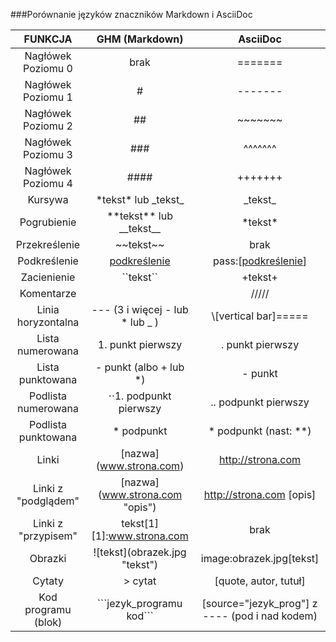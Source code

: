 ###Porównanie języków znaczników Markdown i AsciiDoc

|FUNKCJA            | GHM (Markdown)                 | AsciiDoc                  |
|:-----------------:|:------------------------------:|:-------------------------:|
|Nagłówek Poziomu 0 | brak                           | =======                   |
|Nagłówek Poziomu 1 | #                              | -------                   |
|Nagłówek Poziomu 2 | ##                             | ~~~~~~~                   |
|Nagłówek Poziomu 3 | ###                            | ^^^^^^^                   |
|Nagłówek Poziomu 4 | ####                           | +++++++                   |
|Kursywa            | \*tekst\* lub \_tekst\_        | \_tekst\_                 |
|Pogrubienie        | \*\*tekst\*\* lub \_\_tekst\_\_| \*tekst\*                 |
|Przekreślenie      | \~~tekst\~~                    | brak                      |
|Podkreślenie       | <u>podkreślenie</u>            | pass:[<u>podkreślenie</u>]|
|Zacienienie        | \`\`tekst\``                    | \+tekst\+                |
|Komentarze         | <!-- komentarz -->             | /////                     |
|Linia horyzontalna | --- (3 i więcej - lub * lub _ )| \\[vertical bar]=====     |
|Lista numerowana   | 1. punkt pierwszy              | . punkt pierwszy          |
|Lista punktowana   | - punkt (albo + lub *)         | - punkt                   |
|Podlista numerowana| ⋅⋅1. podpunkt pierwszy          | \.. podpunkt pierwszy    |
|Podlista punktowana| \* podpunkt                    | \* podpunkt (nast: \**)   |
|Linki              | \[nazwa](www.strona.com)       | http://strona.com         |
|Linki z "podglądem"| \[nazwa](www.strona.com "opis")| http://strona.com [opis]  |
|Linki z "przypisem"| tekst\[1] \[1]:www.strona.com  | brak                      |
|Obrazki            | \!\[tekst](obrazek.jpg "tekst")| image:obrazek.jpg[tekst]  |
|Cytaty             | > cytat                        | [quote, autor, tutuł]     |
|Kod programu (blok)| \`\`\`jezyk_programu kod\`\`\` | [source="jezyk_prog"] z ---- (pod i nad kodem)|
